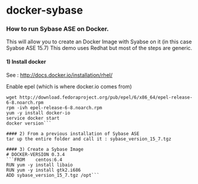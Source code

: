 docker-sybase
=============

### How to run Sybase ASE on Docker.  
This will allow you to create an Docker Image with Syabse on it (in this case Syabse ASE 15.7)
This demo uses Redhat but most of the steps are generic.

#### 1) Install docker

See : http://docs.docker.io/installation/rhel/

Enable epel (which is where docker.io comes from)
```sudo su -
wget http://download.fedoraproject.org/pub/epel/6/x86_64/epel-release-6-8.noarch.rpm
rpm -ivh epel-release-6-8.noarch.rpm
yum -y install docker-io
service docker start
docker version```

#### 2) From a previous installation of Sybase ASE
tar up the entire folder and call it : sybase_version_15_7.tgz

#### 3) Create a Sybase Image
# DOCKER-VERSION 0.3.4
```FROM    centos:6.4
RUN yum -y install libaio
RUN yum -y install gtk2.i686
ADD sybase_version_15_7.tgz /opt```


